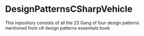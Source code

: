 # DesignPatternsCSharpVehicle
This repository consists of all the 23 Gang of four design patterns mentioned from c# design patterns essentials book

